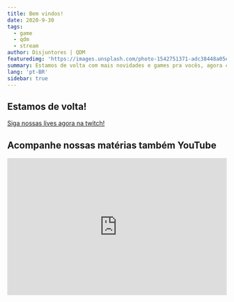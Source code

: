 ```yaml
---
title: Bem vindos!
date: 2020-9-30
tags: 
  - game
  - qdm
  - stream
author: Disjuntores | QDM
featuredimg: 'https://images.unsplash.com/photo-1542751371-adc38448a05e?ixlib=rb-1.2.1&ixid=eyJhcHBfaWQiOjEyMDd9&auto=format&fit=crop&w=1500&q=80'
summary: Estamos de volta com mais novidades e games pra vocês, agora com uma equipe maior e mais conteúdo!
lang: 'pt-BR'
sidebar: true
---
```


## Estamos de volta!

[Siga nossas lives agora na twitch!](https://www.twitch.tv/querdropmateus)

## Acompanhe nossas matérias também YouTube

<iframe width="100%" height="315" src="https://www.youtube.com/embed/oJgTl5zFXI4" frameborder="0" allow="autoplay; encrypted-media" allowfullscreen></iframe>